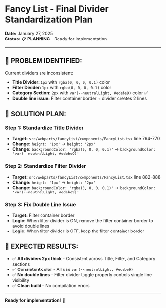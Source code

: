 # Fancy List - Final Divider Standardization Plan

**Date:** January 27, 2025  
**Status:** 📋 **PLANNING** - Ready for implementation

---

## **🎯 PROBLEM IDENTIFIED:**

Current dividers are inconsistent:
- **Title Divider:** `1px` with `rgba(0, 0, 0, 0.1)` color
- **Filter Divider:** `1px` with `rgba(0, 0, 0, 0.1)` color  
- **Category Section:** `2px` with `var(--neutralLight, #edebe9)` color ✅
- **Double line issue:** Filter container border + divider creates 2 lines

## **🔧 SOLUTION PLAN:**

### **Step 1: Standardize Title Divider**
- **Target:** `src/webparts/fancyList/components/FancyList.tsx` line 764-770
- **Change:** `height: '1px'` → `height: '2px'`
- **Change:** `backgroundColor: 'rgba(0, 0, 0, 0.1)'` → `backgroundColor: 'var(--neutralLight, #edebe9)'`

### **Step 2: Standardize Filter Divider**
- **Target:** `src/webparts/fancyList/components/FancyList.tsx` line 882-888
- **Change:** `height: '1px'` → `height: '2px'`
- **Change:** `backgroundColor: 'rgba(0, 0, 0, 0.1)'` → `backgroundColor: 'var(--neutralLight, #edebe9)'`

### **Step 3: Fix Double Line Issue**
- **Target:** Filter container border
- **Logic:** When filter divider is ON, remove the filter container border to avoid double lines
- **Logic:** When filter divider is OFF, keep the filter container border

## **🎯 EXPECTED RESULTS:**

- ✅ **All dividers 2px thick** - Consistent across Title, Filter, and Category sections
- ✅ **Consistent color** - All use `var(--neutralLight, #edebe9)`
- ✅ **No double lines** - Filter divider toggle properly controls single line visibility
- ✅ **Clean build** - No compilation errors

---

**Ready for implementation!** 🎯